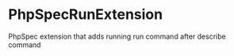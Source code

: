 PhpSpecRunExtension
===================

PhpSpec extension that adds running run command after describe command

